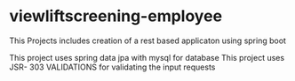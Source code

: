 # viewliftscreening-employee

This Projects includes creation of a rest based applicaton using spring boot

This project uses spring data jpa with mysql for database
This project uses JSR- 303 VALIDATIONS for validating the input requests

